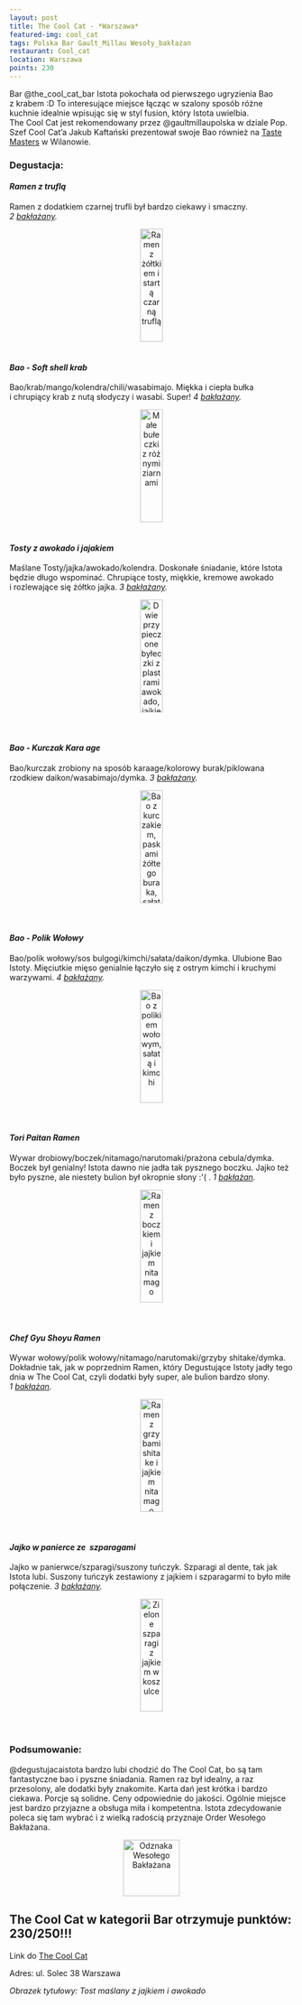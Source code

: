 ```yaml
---
layout: post
title: The Cool Cat - *Warszawa*
featured-img: cool_cat
tags: Polska Bar Gault_Millau Wesoły_bakłażan
restaurant: Cool_cat
location: Warszawa
points: 230
---
```

Bar @the_cool_cat_bar Istota pokochała od pierwszego ugryzienia Bao z&nbsp;krabem :D
To interesujące miejsce łącząc w&nbsp;szalony sposób różne kuchnie idealnie wpisując się w&nbsp;styl fusion,
który Istota uwielbia. The&nbsp;Cool&nbsp;Cat jest rekomendowany przez @gaultmillaupolska w&nbsp;dziale Pop.
Szef Cool Cat’a&nbsp;Jakub Kaftański prezentował swoje Bao również na [Taste Masters] w&nbsp;Wilanowie.

### Degustacja:

#### *Ramen z&nbsp;truflą*

Ramen z&nbsp;dodatkiem czarnej trufli był bardzo ciekawy i&nbsp;smaczny. _2&nbsp;[bakłażany]._
<center><div style="width:55%">
<img src="{{site.img_url}}/img/assets/img/posts/cc_trufla_ramen.jpg" alt="Ramen z żółtkiem i startą czarną truflą"
height="200px" width="40px" />
</div></center>
<br />

#### *Bao - Soft shell krab*

Bao/krab/mango/kolendra/chili/wasabimajo. Miękka i&nbsp;ciepła bułka i&nbsp;chrupiący krab z&nbsp;nutą słodyczy
i&nbsp;wasabi. Super! _4&nbsp;[bakłażany]._
<center><div style="width:65%">
<img src="{{site.img_url}}/img/assets/img/posts/cc_krab.jpg" alt="Małe bułeczki z&nbsp;różnymi ziarnami"
height="200px" width="40px" />
</div></center>
<br />

#### *Tosty z&nbsp;awokado i&nbsp;jajakiem*

Maślane Tosty/jajka/awokado/kolendra. Doskonałe śniadanie, które Istota będzie długo wspominać.
 Chrupiące tosty, miękkie, kremowe awokado i&nbsp;rozlewające się żółtko jajka. _3&nbsp;[bakłażany]._
<center><div style="width:65%">
<img src="{{site.img_url}}/img/assets/img/posts/cc_tosty.jpg" alt="Dwie przypieczone byłeczki z
plastrami awokado, jajkiem sadzonym i posiekaną kolendrą" height="200px" width="40px" />
</div></center>
<br />&ensp;&ensp;

#### *Bao - Kurczak Kara age*

Bao/kurczak zrobiony na sposób karaage/kolorowy burak/piklowana rzodkiew daikon/wasabimajo/dymka. _3&nbsp;[bakłażany]._
<center><div style="width:55%">
<img src="{{site.img_url}}/img/assets/img/posts/cc_kurczak.jpg" alt="Bao z kurczakiem, paskami żółtego buraka, sałatą
i plastrami rzodkiewki"
 height="200px" width="40px" />
</div></center>
<br />&ensp;&ensp;

#### *Bao - Polik Wołowy*

Bao/polik wołowy/sos bulgogi/kimchi/sałata/daikon/dymka.
Ulubione Bao Istoty. Mięciutkie mięso genialnie łączyło się z&nbsp;ostrym kimchi i&nbsp;kruchymi warzywami. _4&nbsp;[bakłażany]._
<center><div style="width:65%">
<img src="{{site.img_url}}/img/assets/img/posts/cc_polik.jpg" alt="Bao z polikiem wołowym, sałatą i kimchi"
height="200px" width="40px" />
</div></center>
<br />&ensp;&ensp;

#### *Tori Paitan Ramen*

Wywar drobiowy/boczek/nitamago/narutomaki/prażona cebula/dymka.
Boczek był genialny! Istota dawno nie jadła tak pysznego boczku. Jajko też było pyszne,
 ale niestety bulion był okropnie słony :'( . _1&nbsp;[bakłażan]._
<center><div style="width:55%">
<img src="{{site.img_url}}/img/assets/img/posts/cc_ramen_boczek.jpg" alt="Ramen z boczkiem i jajkiem nitamago"
height="200px" width="40px" />
</div></center>
<br />&ensp;&ensp;&ensp;

#### *Chef Gyu Shoyu Ramen*

Wywar wołowy/polik wołowy/nitamago/narutomaki/grzyby shitake/dymka.
Dokładnie tak, jak w&nbsp;poprzednim Ramen, który Degustujące Istoty jadły tego dnia w&nbsp;The&nbsp;Cool&nbsp;Cat,
 czyli dodatki były super, ale bulion bardzo słony. _1&nbsp;[bakłażan]._
<center><div style="width:55%">
<img src="{{site.img_url}}/img/assets/img/posts/cc_ramen_polik.jpg" alt="Ramen z grzybami shitake i jajkiem nitamago"
height="200px" width="40px" />
</div></center>
<br />&ensp;&ensp;&ensp;

#### *Jajko w&nbsp;panierce ze&nbsp; szparagami*

Jajko w panierwce/szparagi/suszony tuńczyk.
Szparagi al&nbsp;dente, tak jak Istota lubi. Suszony tuńczyk zestawiony z&nbsp;jajkiem i&nbsp;szparagarmi to
było miłe połączenie. _3&nbsp;[bakłażany]._
<center><div style="width:55%">
<img src="{{site.img_url}}/img/assets/img/posts/cc_szparagi.jpg" alt="Zielone szparagi z jajkiem w koszulce"
height="200px" width="40px" />
</div></center>
<br />&ensp;&ensp;&ensp;

### Podsumowanie:

@degustujacaistota bardzo lubi chodzić do The Cool Cat, bo są tam fantastyczne bao i&nbsp;pyszne śniadania.
Ramen raz był idealny, a&nbsp;raz przesolony, ale dodatki były znakomite. Karta dań jest krótka i&nbsp;bardzo ciekawa.
Porcje są solidne. Ceny odpowiednie do jakości. Ogólnie miejsce jest bardzo przyjazne a&nbsp;obsługa miła i&nbsp;kompetentna.
 Istota zdecydowanie poleca się tam wybrać i&nbsp;z&nbsp;wielką radością przyznaje Order Wesołego Bakłażana.

<center><div style="width:20%">
  <img src="{{site.img_url}}/assets/img/odznaka.gif" alt="Odznaka Wesołego Bakłażana" height="100" width="auto" />
</div></center>

## The Cool Cat w&nbsp;kategorii Bar otrzymuje punktów: **230/250!!!**
Link do [The Cool Cat]

Adres:
ul. Solec 38
Warszawa

_Obrazek tytułowy: Tost maślany z&nbsp;jajkiem i&nbsp;awokado_

[The Cool Cat]: https://www.facebook.com/thecoolcatbar/
[Taste Masters]: /taste-masters/
[bakłażany]: {{site.baseurl}}/about#baklazan
[bakłażan]: {{site.baseurl}}/about#baklazan


